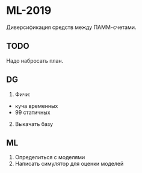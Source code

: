 # ML-2019
Диверсификация средств между ПАММ-счетами.

## TODO
Надо набросать план.

## DG
1) Фичи:
* куча временных
* 99 статичных
2) Выкачать базу

## ML
1) Определиться с моделями
2) Написать симулятор для оценки моделей
